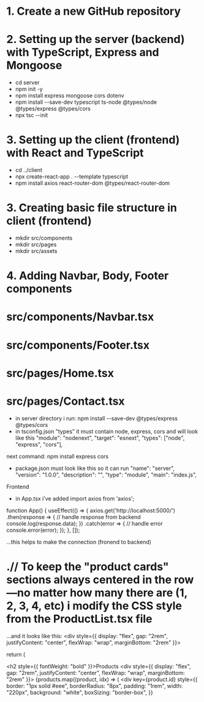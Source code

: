 # 1. Create a new GitHub repository 
# 2. Setting up the server (backend) with TypeScript, Express and Mongoose
- cd server
- npm init -y
- npm install express mongoose cors dotenv
- npm install --save-dev typescript ts-node @types/node @types/express @types/cors
- npx tsc --init

# 3. Setting up the client (frontend) with React and TypeScript
- cd ../client
- npx create-react-app . --template typescript
- npm install axios react-router-dom @types/react-router-dom

# 3. Creating basic file structure in client (frontend)
- mkdir src/components
- mkdir src/pages
- mkdir src/assets

# 4. Adding Navbar, Body, Footer components 
# src/components/Navbar.tsx
# src/components/Footer.tsx
# src/pages/Home.tsx
# src/pages/Contact.tsx

- in server directory i run:
npm install --save-dev @types/express @types/cors
- in tsconfig.json "types" it must contain node, express, cors and will look like this
  "module": "nodenext",
  "target": "esnext",
  "types": ["node", "express", "cors"],

next command:
npm install express cors

- package.json must look like this so it can run
  "name": "server",
  "version": "1.0.0",
  "description": "",
  "type": "module",
  "main": "index.js",

Frontend

- in App.tsx i've added 
import axios from 'axios';

function App() {
  useEffect(() => {
    axios.get('http://localhost:5000/')
      .then(response => {
        // handle response from backend
        console.log(response.data);
      })
      .catch(error => {
        // handle error
        console.error(error);
      });
  }, []);

...this helps to make the connection (fronend to backend)

# .// To keep the "product cards" sections always centered in the row—no matter how many there are (1, 2, 3, 4, etc) i modify the CSS style from the ProductList.tsx file

...and it looks like this: <div style={{ display: "flex", gap: "2rem", justifyContent: "center", flexWrap: "wrap", marginBottom: "2rem" }}>

return (
    <div>
      <h2 style={{ fontWeight: "bold" }}>Products</h2>
      <div style={{ display: "flex", gap: "2rem", justifyContent: "center", flexWrap: "wrap", marginBottom: "2rem" }}>
        {products.map((product, idx) => (
          <div
            key={product.id}
            style={{
              border: "1px solid #eee",
              borderRadius: "8px",
              padding: "1rem",
              width: "220px",
              background: "white",
              boxSizing: "border-box",
            }}

